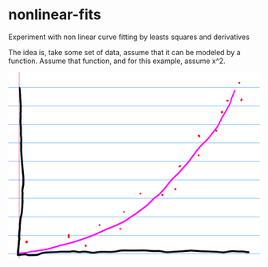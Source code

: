 # nonlinear-fits
Experiment with non linear curve fitting by leasts squares and derivatives


The idea is, take some set of data, assume that it can be modeled by a
function. Assume that function, and for this example, assume x^2. 

![Image of Yaktocat](https://github.com/drhodes-org/nonlinear-fits/blob/master/x-squared.png)

